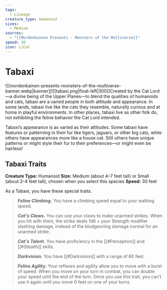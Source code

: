 ```yaml
---
tags:
  - Lineage
creature_type: Humanoid
sizes:
  - Medium
sources:
  - "[[Mordenkainen Presents - Monsters of the Multiverse]]"
speed: 30
icon: LiCat
---
```

# Tabaxi
![[mordenkainen-presents-monsters-of-the-multiverse-banner.webp|banner]]![[tabaxi.png|float-left|300]]Created by the Cat Lord—a divine being of the Upper Planes—to blend the qualities of humanoids and cats, tabaxi are a varied people in both attitude and appearance. In some lands, tabaxi live like the cats they resemble, naturally curious and at home in playful environments. In other places, tabaxi live as other folk do, not exhibiting the feline behavior the Cat Lord intended.

Tabaxi’s appearance is as varied as their attitudes. Some tabaxi have features or patterning in their fur like tigers, jaguars, or other big cats, while others have appearances more like a house cat. Still others have unique patterns or might style their fur to their preferences—or might even be hairless!
## Tabaxi Traits
**Creature Type:** Humanoid
**Size:** Medium (about 4–7 feet tall) or Small (about 2–4 feet tall), chosen when you select this species
**Speed:** 30 feet

As a Tabaxi, you have these special traits.

>**_Feline Climbing._** You have a climbing speed equal to your walking speed.
>
>**_Cat's Claws._** You can use your claws to make unarmed strikes. When you hit with them, the strike deals 1d6 + your Strength modifier slashing damage, instead of the bludgeoning damage normal for an unarmed strike.
>
>**_Cat's Talent._** You have proficiency in the [[#Perception]] and [[#Stealth]] skills.
>
>**_Darkvision._** You have [[#Darkvision]] with a range of 60 feet.
>
>**_Feline Agility._** Your reflexes and agility allow you to move with a burst of speed. When you move on your turn in combat, you can double your speed until the end of the turn. Once you use this trait, you can’t use it again until you move 0 feet on one of your turns.